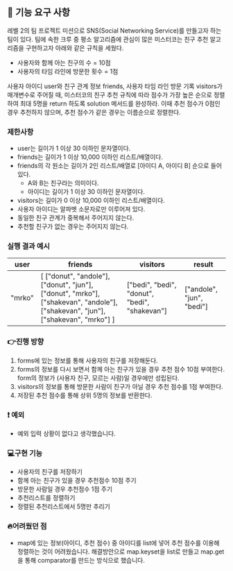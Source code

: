 ## 🚀 기능 요구 사항

레벨 2의 팀 프로젝트 미션으로 SNS(Social Networking Service)를 만들고자 하는 팀이 있다. 팀에 속한 크루 중 평소 알고리즘에 관심이 많은 미스터코는 친구 추천 알고리즘을 구현하고자 아래와 같은 규칙을 세웠다.

- 사용자와 함께 아는 친구의 수 = 10점 
- 사용자의 타임 라인에 방문한 횟수 = 1점

사용자 아이디 user와 친구 관계 정보 friends, 사용자 타임 라인 방문 기록 visitors가 매개변수로 주어질 때, 미스터코의 친구 추천 규칙에 따라 점수가 가장 높은 순으로 정렬하여 최대 5명을 return 하도록 solution 메서드를 완성하라. 이때 추천 점수가 0점인 경우 추천하지 않으며, 추천 점수가 같은 경우는 이름순으로 정렬한다.

### 제한사항

- user는 길이가 1 이상 30 이하인 문자열이다.
- friends는 길이가 1 이상 10,000 이하인 리스트/배열이다.
- friends의 각 원소는 길이가 2인 리스트/배열로 [아이디 A, 아이디 B] 순으로 들어있다.
  - A와 B는 친구라는 의미이다.
  - 아이디는 길이가 1 이상 30 이하인 문자열이다.
- visitors는 길이가 0 이상 10,000 이하인 리스트/배열이다.
- 사용자 아이디는 알파벳 소문자로만 이루어져 있다.
- 동일한 친구 관계가 중복해서 주어지지 않는다.
- 추천할 친구가 없는 경우는 주어지지 않는다.

### 실행 결과 예시

| user | friends | visitors | result |
| --- | --- | --- | --- |
| "mrko" | [ ["donut", "andole"], ["donut", "jun"], ["donut", "mrko"], ["shakevan", "andole"], ["shakevan", "jun"], ["shakevan", "mrko"] ] | ["bedi", "bedi", "donut", "bedi", "shakevan"] | ["andole", "jun", "bedi"] |

### 👉진행 방향
1. forms에 있는 정보를 통해 사용자의 친구를 저장해둔다.
2. forms의 정보를 다시 보면서 함께 아는 친구가 있을 경우 추천 점수 10점 부여한다. form의 정보가 (사용자 친구, 모르는 사람)일 경우에만 성립된다.
3. visitors의 정보를 통해 방문한 사람이 친구가 아닐 경우 추천 점수를 1점 부여한다.
4. 저장된 추천 점수를 통해 상위 5명의 정보를 반환한다.

### ❗ 예외
* 예외 입력 상황이 없다고 생각했습니다.

### 💻구현 기능
* 사용자의 친구를 저장하기
* 함께 아는 친구가 있을 경우 추천점수 10점 주기
* 방문한 사람일 경우 추천점수 1점 주기
* 추천리스트를 정렬하기
* 정렬된 추천리스트에서 5명만 추리기

### 🔥어려웠던 점
* map에 있는 정보(아이디, 추천 점수) 중 아이디를 list에 넣어 추천 점수를 이용해 정렬하는 것이 어려웠습니다. 
해결방안으로 map.keyset을 list로 만들고 map.get을 통해 comparator를 만드는 방식으로 했습니다.